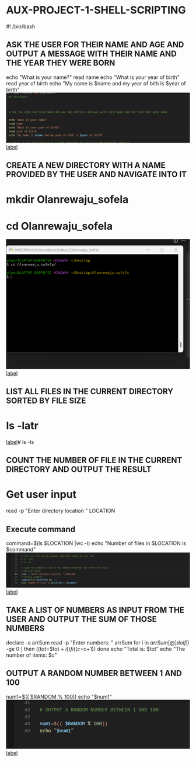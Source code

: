 # AUX-PROJECT-1-SHELL-SCRIPTING

#! /bin/bash



## ASK THE USER FOR THEIR NAME AND AGE AND OUTPUT A MESSAGE WITH THEIR NAME AND THE YEAR THEY WERE BORN

echo "What is your name?"
read name
echo "What is your year of birth"
read year of birth
echo "My name is $name and my year of bith is $year of birth"
![Alt text](Images_Aux/Qest1.png)
[label](Images_Aux/Quest1.mkv)


## CREATE A NEW DIRECTORY WITH A NAME PROVIDED BY THE USER AND NAVIGATE INTO IT 
# mkdir Olanrewaju_sofela
# cd Olanrewaju_sofela
![Alt text](Images_Aux/DirOla.png)
[label](Images_Aux/Quest2.mkv)

## LIST ALL FILES IN THE CURRENT DIRECTORY SORTED BY FILE SIZE 
# ls -latr
[label](Images_Aux/Quest3.mkv)# ls -ls


## COUNT THE NUMBER OF FILE IN THE CURRENT DIRECTORY AND OUTPUT THE RESULT 
# Get user input
read -p "Enter directory location  " LOCATION
## Execute command
command=$(ls $LOCATION |wc -l)
echo "Number of files in $LOCATION is $command"
![Alt text](Images_Aux/Quest4.png)
[label](Images_Aux/Quest4.mkv)


## TAKE A LIST OF NUMBERS AS INPUT FROM THE USER AND OUTPUT THE SUM OF THOSE NUMBERS 
declare -a arrSum
read -p "Enter numbers: " arrSum
for i in ${arrSum[@]}
do 
   if [$i -ge 0 ]
   then 
         ((tot=$tot + $i))
    fi 
    ((c=$c+1))
done 
echo "Total is: $tot"
echo "The number of items: $c"

## OUTPUT A RANDOM NUMBER BETWEEN 1 AND 100 

num1=$(( $RANDOM % 100))
echo "$num1"
![Alt text](Images_Aux/ques6.png)
[label](Images_Aux/Ques6.mkv)